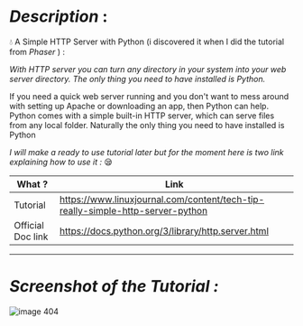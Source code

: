 *Description* :
==

:droplet: A Simple HTTP Server with Python (i discovered it when I did the tutorial from _Phaser_  ) :

*With HTTP server you can turn any directory in your system into your web server directory. The only thing you need to have installed is Python.*

If you need a quick web server running and you don't want to mess around with setting up Apache or downloading an app, then Python can help. Python comes with a simple built-in HTTP server, which can serve files from any local folder. Naturally the only thing you need to have installed is Python


*I will make a ready to use tutorial later but for the moment here is two link explaining how to use it :* :sleepy:

What ? | Link
--- | ---
Tutorial | https://www.linuxjournal.com/content/tech-tip-really-simple-http-server-python
Official Doc link | https://docs.python.org/3/library/http.server.html

------------------------

*Screenshot of the Tutorial :*
==

![image 404](https://i.imgur.com/q2K3Ov5.png)
